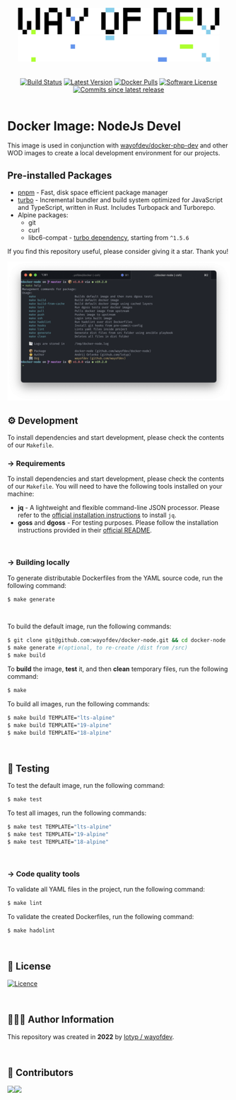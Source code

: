 <br>

<div align="center">
<img width="456" src="https://raw.githubusercontent.com/wayofdev/docker-node/master/assets/logo.gh-light-mode-only.png#gh-light-mode-only">
<img width="456" src="https://raw.githubusercontent.com/wayofdev/docker-node/master/assets/logo.gh-dark-mode-only.png#gh-dark-mode-only">
</div>

<br>

<br>

<div align="center">
<a href="https://actions-badge.atrox.dev/wayofdev/docker-node/goto"><img alt="Build Status" src="https://img.shields.io/endpoint.svg?url=https%3A%2F%2Factions-badge.atrox.dev%2Fwayofdev%2Fdocker-node%2Fbadge&style=flat-square"/></a>
<a href="https://github.com/wayofdev/docker-node/tags"><img src="https://img.shields.io/github/v/tag/wayofdev/docker-node?sort=semver&style=flat-square" alt="Latest Version"></a>
<a href="https://hub.docker.com/repository/docker/wayofdev/node"><img alt="Docker Pulls" src="https://img.shields.io/docker/pulls/wayofdev/node?style=flat-square"></a>
<a href="LICENSE"><img src="https://img.shields.io/github/license/wayofdev/docker-node.svg?style=flat-square&color=blue" alt="Software License"/></a>
<a href="#"><img alt="Commits since latest release" src="https://img.shields.io/github/commits-since/wayofdev/docker-node/latest?style=flat-square"></a>
</div>

<br>

# Docker Image: NodeJs Devel

This image is used in conjunction with [wayofdev/docker-php-dev](https://github.com/wayofdev/docker-php-dev) and other WOD images to create a local development environment for our projects.

## Pre-installed Packages

- [pnpm](https://pnpm.io/) - Fast, disk space efficient package manager
- [turbo](https://github.com/vercel/turbo) - Incremental bundler and build system optimized for JavaScript and TypeScript, written in Rust. Includes Turbopack and Turborepo.
- Alpine packages:
  - git
  - curl
  - libc6-compat - [turbo dependency](https://github.com/vercel/turbo/issues/2198), starting from `^1.5.6`

If you find this repository useful, please consider giving it a star. Thank you!

![Screenshot](assets/screenshot.png)

## ⚙️ Development

To install dependencies and start development, please check the contents of our `Makefile`.

### →  Requirements

To install dependencies and start development, please check the contents of our `Makefile`. You will need to have the following tools installed on your machine:

- **jq** - A lightweight and flexible command-line JSON processor. Please refer to the [official installation instructions](https://stedolan.github.io/jq/download/) to install `jq`.
- **goss** and **dgoss** - For testing purposes. Please follow the installation instructions provided in their [official README](https://github.com/aelsabbahy/goss/blob/master/extras/dgoss/README.md).

<br>

### → Building locally

To generate distributable Dockerfiles from the YAML source code, run the following command:

```bash
$ make generate
```

<br>

To build the default image, run the following commands:

```bash
$ git clone git@github.com:wayofdev/docker-node.git && cd docker-node
$ make generate #(optional, to re-create /dist from /src)
$ make build
```

To **build** the image, **test** it, and then **clean** temporary files, run the following command:

```bash
$ make
```

To build all images, run the following commands:

```bash
$ make build TEMPLATE="lts-alpine"
$ make build TEMPLATE="19-alpine"
$ make build TEMPLATE="18-alpine"
```

<br>

## 🧪 Testing

To test the default image, run the following command:

```bash
$ make test
```

To test all images, run the following commands:

```bash
$ make test TEMPLATE="lts-alpine"
$ make test TEMPLATE="19-alpine"
$ make test TEMPLATE="18-alpine"
```

<br>

### → Code quality tools

To validate all YAML files in the project, run the following command:

```bash
$ make lint
```

To validate the created Dockerfiles, run the following command:

```bash
$ make hadolint
```

<br>

## 🤝 License

[![Licence](https://img.shields.io/github/license/wayofdev/docker-node?style=for-the-badge&color=blue)](./LICENSE)

<br>

## 🙆🏼‍♂️ Author Information

This repository was created in **2022** by [lotyp / wayofdev](https://github.com/wayofdev).

<br>

## 🫡 Contributors

<img align="left" src="https://img.shields.io/github/contributors-anon/wayofdev/docker-node?style=for-the-badge"/>

<a href="https://github.com/wayofdev/docker-node/graphs/contributors">
  <img src="https://opencollective.com/wod/contributors.svg?width=890&button=false">
</a>

<br>

